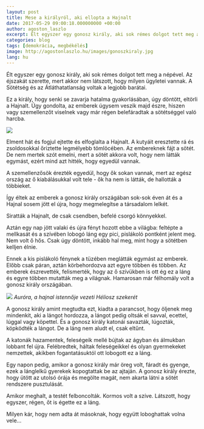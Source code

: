 ```yaml
---
layout: post
title: Mese a királyról, aki ellopta a Hajnalt
date: 2017-05-29 09:00:18.000000000 +00:00
author: agoston_laszlo
excerpt: Élt egyszer egy gonosz király, aki sok rémes dolgot tett meg a népével. Az éjszakát szerette, mert akkor nem látszott, hogy milyen ügyletei vannak. A Sötétség és az Átláthatatlanság voltak a legjobb barátai.
categories: blog
tags: [demokrácia, megbékélés]
image: http://agostonlaszlo.hu/images/gonoszkiraly.jpg
lang: hu
---
```

Élt egyszer egy gonosz király, aki sok rémes dolgot tett meg a népével. Az éjszakát szerette, mert akkor nem látszott, hogy milyen ügyletei vannak. A Sötétség és az Átláthatatlanság voltak a legjobb barátai.

Ez a király, hogy senki se zavarja hatalma gyakorlásában, úgy döntött, eltörli a Hajnalt. Úgy gondolta, az emberek úgysem veszik majd észre, hiszen vagy szemellenzőt viselnek vagy már régen belefáradtak a sötétséggel való harcba.

![](http://agostonlaszlo.hu/images/gonoszkiraly.jpg)

Elment hát és fogjul ejtette és elfoglalta a Hajnalt. A kutyáit eresztette rá és zsoldosokkal őriztette legmélyebb tömlöcében.
Az embereknek fájt a sötét. De nem mertek szót emelni, mert a sötét akkora volt, hogy nem látták egymást, ezért mind azt hitték, hogy egyedül vannak.

A szemellenzősök érezték egyedül, hogy ők sokan vannak, mert az egész ország az ő kiabálásukkal volt tele - ők ha nem is látták, de hallották a többieket.

Így éltek az emberek a gonosz király országában sok-sok éven át és a Hajnal sosem jött el újra, hogy megmelegítse a társadalom lelkét.

Siratták a Hajnalt, de csak csendben, befelé csorgó könnyekkel.

Aztán egy nap jött valaki és újra fényt hozott ebbe a világba: feltépte a mellkasát és a szívében lobogó láng egy pici, pislákoló pontként jelent meg. Nem volt ő hős. Csak úgy döntött, inkább hal meg, mint hogy a sötétben kelljen élnie.

Ennek a kis pislákoló fénynek a tüzében meglátták egymást az emberek. Előbb csak páran, aztán körbehordozva azt egyre többen és többen. Az emberek észrevették, felismerték, hogy az ő szívükben is ott ég ez a láng és egyre többen mutatták meg a világnak. Hamarosan már félhomály volt a gonosz király országában.

![](http://agostonlaszlo.hu/images/aurora.jpg)
*Auróra, a hajnal istennője vezeti Héliosz szekerét*

A gonosz király amint megtudta ezt, kiadta a parancsot, hogy öljenek meg mindenkit, aki a lángot hordozza, a lángot pedig oltsák el savval, ecettel, lúggal vagy köpettel. És a gonosz király katonái savazták, lúgozták, köpködték a lángot. De a láng nem aludt el, csak eltűnt. 

A katonák hazamentek, feleségeik mellé bújtak az ágyban és álmukban lobbant fel újra. Felébredtek, háltak feleségeikkel és olyan gyermekeket nemzettek, akikben fogantatásuktól ott lobogott ez a láng.

Egy napon pedig, amikor a gonosz király már öreg volt, fáradt és gyenge, ezek a lánglelkű gyerekek kopogtattak be az ajtaján. A gonosz király érezte, hogy ütött az utolsó órája és megölte magát, nem akarta látni a sötét rendszere pusztulását.

Amikor meghalt, a testét felboncolták. Kormos volt a szíve. Látszott, hogy egyszer, régen, őt is égette ez a láng.

Milyen kár, hogy nem adta át másoknak, hogy együtt loboghattak volna vele...
